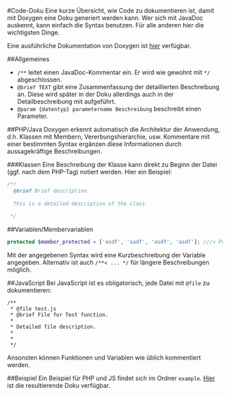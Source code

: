 #Code-Doku
Eine kurze Übersicht, wie Code zu dokumentieren ist, damit mit Doxygen eine Doku generiert werden kann.
Wer sich mit JavaDoc auskennt, kann einfach die Syntax benutzen. Für alle anderen hier die wichtigsten Dinge.

Eine ausführliche Dokumentation von Doxygen ist [hier](http://stack.nl/~dimitri/doxygen/manual/index.html) verfügbar.

##Allgemeines
* `/**` leitet einen JavaDoc-Kommentar ein. Er wird wie gewohnt mit `*/` abgeschlossen.
* `@brief TEXT` gibt eine Zusammenfassung der detaillierten Beschreibung an. Diese wird später in der Doku allerdings auch in der Detailbeschreibung mit aufgeführt.
* `@param {datentyp} parametername Beschreibung` beschreibt einen Parameter.

##PHP/Java
Doxygen erkennt automatisch die Architektur der Anwendung, d.h. Klassen mit Membern, Vererbungshierarchie, usw. Kommentare mit einer bestimmten Syntax ergänzen diese Informationen durch aussagekräftige Beschreibungen.

###Klassen
Eine Beschreibung der Klasse kann direkt zu Beginn der Datei (ggf. nach dem PHP-Tag) notiert werden. Hier ein Beispiel:
```php
/*!
  @brief Brief description.
 
  This is a detailed description of the class.
  
 */
```


##Variablen/Membervariablen
```php
protected $member_protected = ['asdf', 'sadf', 'asdf', 'asdf']; ///< Protected member of the Test class.
```
Mit der angegebenen Syntax wird eine Kurzbeschreibung der Variable angegeben. Alternativ ist auch `/**< ... */` für längere Beschreibungen möglich.

##JavaScript
Bei JavaScript ist es obligatorisch, jede Datei mit `@file` zu dokumentieren:
```javscript
/**
 * @file test.js
 * @brief File for Test function.
 *
 * Detailed file description.
 *
 *
 */
```

Ansonsten können Funktionen und Variablen wie üblich kommentiert werden.

##Beispiel
Ein Beispiel für PHP und JS findet sich im Ordner `example`.
[Hier](http://cdn.rawgit.com/Allergeeks/Dokumentation/master/Code-Dokumentation/example/docs/html/index.html) ist die resultierende Doku verfügbar.
